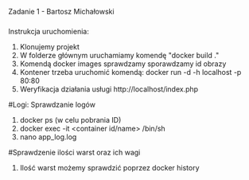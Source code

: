 
Zadanie 1 - Bartosz Michałowski
###
Instrukcja uruchomienia:
1. Klonujemy projekt <repozytorium>
2. W folderze głównym uruchamiamy komendę "docker build ."
3. Komendą docker images sprawdzamy sporawdzamy id obrazy
4. Kontener trzeba uruchomić komendą:  docker run -d -h localhost -p 80:80 <image ID>
5. Weryfikacja działania usługi  http://localhost/index.php

#Logi: 
  Sprawdzanie logów
  1. docker ps   (w celu pobrania ID)
  2. docker exec -it <container id/name> /bin/sh
  3. nano app_log.log
  
#Sprawdzenie ilości warst oraz ich wagi
  1. Ilość warst możemy sprawdzić poprzez docker history <container id>
  
